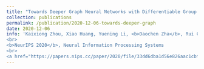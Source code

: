 ```yaml
---
title: "Towards Deeper Graph Neural Networks with Differentiable Group Normalization"
collection: publications
permalink: /publication/2020-12-06-towards-deeper-graph
date: 2020-12-06
info: 'Kaixiong Zhou, Xiao Huang, Yuening Li, <b>Daochen Zha</b>, Rui Chen, and Xia Hu
<br>
<b>NeurIPS 2020</b>, Neural Information Processing Systems
<br>
<a href="https://papers.nips.cc/paper/2020/file/33dd6dba1d56e826aac1cbf23cdcca87-Paper.pdf">[PDF]</a>'
---
```

